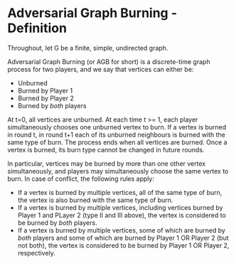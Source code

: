 # Adversarial Graph Burning - Definition

Throughout, let G be a finite, simple, undirected graph.

Adversarial Graph Burning (or AGB for short) is a discrete-time graph process for two players, and we say that vertices can either be:
* Unburned
* Burned by Player 1
* Burned by Player 2
* Burned by _both_ players

At t=0, all vertices are unburned. At each time t >= 1, each player simultaneously chooses one unburned vertex to burn. If a vertex is burned in round t, in round t+1 each of its unburned neighbours is burned with the same type of burn. The process ends when all vertices are burned. Once a vertex is burned, its burn type cannot be changed in future rounds.

In particular, vertices may be burned by more than one other vertex simultaneously, and players may simultaneously choose the same vertex to burn. In case of conflict, the following rules apply:

* If a vertex is burned by multiple vertices, all of the same type of burn, the vertex is also burned with the same type of burn.
* If a vertex is burned by multiple vertices, including vertices burned by Player 1 and PLayer 2 (type II and III above), the vertex is considered to be burned by _both_ players.
* If a vertex is burned by multiple vertices, some of which are burned by _both_ players and some of which are burned by Player 1 OR Player 2 (but not both), the vertex is considered to be burned by Player 1 OR Player 2, respectively.